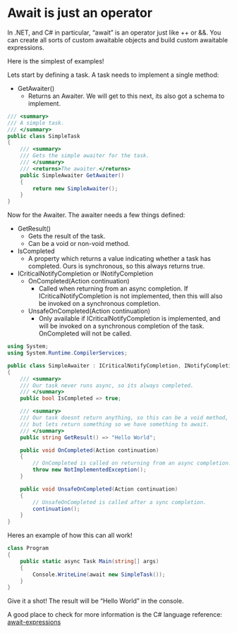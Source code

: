 # Await is just an operator

In .NET, and C# in particular, “await” is an operator just like ++ or &&. You can create all sorts of custom awaitable objects and build custom awaitable expressions.

Here is the simplest of examples!

Lets start by defining a task. A task needs to implement a single method:
* GetAwaiter()
    - Returns an Awaiter. We will get to this next, its also got a schema to implement.

```csharp
/// <summary>
/// A simple task.
/// </summary>
public class SimpleTask
{
    /// <summary>
    /// Gets the simple awaiter for the task.
    /// </summary>
    /// <returns>The awaiter.</returns>
    public SimpleAwaiter GetAwaiter()
    {
        return new SimpleAwaiter();
    }
}
```

Now for the Awaiter. The awaiter needs a few things defined:

* GetResult()
    - Gets the result of the task.
    - Can be a void or non-void method.
* IsCompleted
    - A property which returns a value indicating whether a task has completed. Ours is synchronous, so this always returns true.
* ICriticalNotifyCompletion or INotifyCompletion
    - OnCompleted(Action continuation)
        + Called when returning from an async completion. If ICriticalNotifyCompletion is not implemented, then this will also be invoked on a synchronous completion.
    - UnsafeOnCompleted(Action continuation)
        + Only available if ICriticalNotifyCompletion is implemented, and will be invoked on a synchronous completion of the task. OnCompleted will not be called.

```csharp
using System;
using System.Runtime.CompilerServices;

public class SimpleAwaiter : ICriticalNotifyCompletion, INotifyCompletion
{
    /// <summary>
    /// Our task never runs async, so its always completed.
    /// </summary>
    public bool IsCompleted => true;

    /// <summary>
    /// Our task doesnt return anything, so this can be a void method, 
    /// but lets return something so we have something to await.
    /// </summary>
    public string GetResult() => "Hello World";

    public void OnCompleted(Action continuation)
    {
        // OnCompleted is called on returning from an async completion.
        throw new NotImplementedException();
    }

    public void UnsafeOnCompleted(Action continuation)
    {
        // UnsafeOnCompleted is called after a sync completion.
        continuation();
    }
}
```

Heres an example of how this can all work!

```csharp
class Program
{
    public static async Task Main(string[] args)
    {
        Console.WriteLine(await new SimpleTask());
    }
}
```

Give it a shot! The result will be “Hello World” in the console.

A good place to check for more information is the C# language reference: [await-expressions](https://docs.microsoft.com/en-us/dotnet/csharp/language-reference/language-specification/expressions#await-expressions)